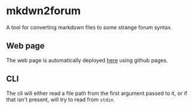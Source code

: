 # mkdwn2forum

A tool for converting markdown files to some strange forum syntax.

## Web page
The web page is automatically deployed [here](https://s3racing-team.github.io/mkdwn2forum/) using github pages.

## CLI
The cli will either read a file path from the first argument passed to it,
or if that isn't present, will try to read from `stdin`.
